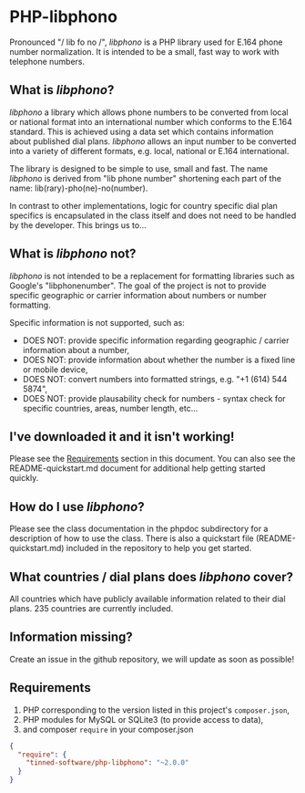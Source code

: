 # PHP-libphono

Pronounced "/ lib fo no /", *libphono* is a PHP library used for E.164 phone number normalization. It is intended to be a small, fast way to work with telephone numbers.

## What is *libphono*?


*libphono* a library which allows phone numbers to be converted from local or national format into an international number which conforms to the E.164 standard. This is achieved using a data set which contains information about published dial plans. *libphono* allows an input number to be converted into a variety of different formats, e.g. local, national or E.164 international.

The library is designed to be simple to use, small and fast. The name *libphono* is derived from "lib phone number" shortening each part of the name: lib(rary)-pho(ne)-no(number).

In contrast to other implementations, logic for country specific dial plan specifics is encapsulated in the class itself and does not need to be handled by the developer. This brings us to...

## What is *libphono* not?

*libphono* is not intended to be a replacement for formatting libraries such as Google's "libphonenumber".  The goal of the project is not to provide specific geographic or carrier information about numbers or number formatting.

Specific information is not supported, such as:
* DOES NOT: provide specific information regarding geographic / carrier information about a number,
* DOES NOT: provide information about whether the number is a fixed line or mobile device,
* DOES NOT: convert numbers into formatted strings, e.g. "+1 (614) 544 5874",
* DOES NOT: provide plausability check for numbers - syntax check for specific countries, areas, number length, etc...

## I've downloaded it and it isn't working!

Please see the [Requirements](#requirements) section in this document.
You can also see the README-quickstart.md document for additional help getting started quickly.

## How do I use *libphono*?

Please see the class documentation in the phpdoc subdirectory for a description of how to use the class. There is also a quickstart file (README-quickstart.md) included in the repository to help you get started.

## What countries / dial plans does *libphono* cover?

All countries which have publicly available information related to their dial plans. 235 countries are currently included.

## Information missing?

Create an issue in the github repository, we will update as soon as possible!

## Requirements

1) PHP corresponding to the version listed in this project's `composer.json`,
2) PHP modules for MySQL or SQLite3 (to provide access to data),
3) and composer `require` in your composer.json
```json
{
  "require": {
    "tinned-software/php-libphono": "~2.0.0"
  }
}
```
